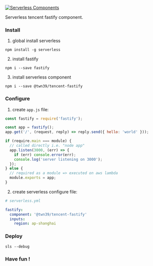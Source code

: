 [![Serverless Components](https://s3.amazonaws.com/assets.github.serverless/readme-serverless-components-3.gif)](http://serverless.com)

Serverless tencent fastify component.

### Install

1. global install serverless

```
npm install -g serverless
```

2. install fastify

```
npm i --save fastify
```
3. install serverless component
```
npm i --save @twn39/tencent-fastify
```


### Configure

1. create `app.js` file:

```js
const fastify = require('fastify');

const app = fastify();
app.get('/', (request, reply) => reply.send({ hello: 'world' }));

if (require.main === module) {
  // called directly i.e. "node app"
  app.listen(3000, (err) => {
    if (err) console.error(err);
    console.log('server listening on 3000');
  });
} else {
  // required as a module => executed on aws lambda
  module.exports = app;
}
```

2. create serverless configure file:

```yml
# serverless.yml

fastify:
  component: '@twn39/tencent-fastify'
  inputs:
    region: ap-shanghai
```

### Deploy

```
sls --debug
```

### Have fun !